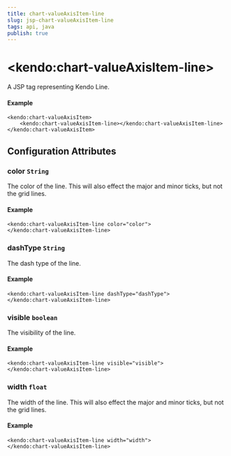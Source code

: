 ```yaml
---
title: chart-valueAxisItem-line
slug: jsp-chart-valueAxisItem-line
tags: api, java
publish: true
---
```


# \<kendo:chart-valueAxisItem-line\>
A JSP tag representing Kendo Line.

#### Example
    <kendo:chart-valueAxisItem>
        <kendo:chart-valueAxisItem-line></kendo:chart-valueAxisItem-line>
    </kendo:chart-valueAxisItem>


## Configuration Attributes


### color `String`

The color of the line. This will also effect the major and minor ticks, but
not the grid lines.

#### Example
    <kendo:chart-valueAxisItem-line color="color">
    </kendo:chart-valueAxisItem-line>



### dashType `String`

The dash type of the line.

#### Example
    <kendo:chart-valueAxisItem-line dashType="dashType">
    </kendo:chart-valueAxisItem-line>



### visible `boolean`

The visibility of the line.

#### Example
    <kendo:chart-valueAxisItem-line visible="visible">
    </kendo:chart-valueAxisItem-line>



### width `float`

The width of the line. This will also effect the major and minor ticks, but
not the grid lines.

#### Example
    <kendo:chart-valueAxisItem-line width="width">
    </kendo:chart-valueAxisItem-line>


